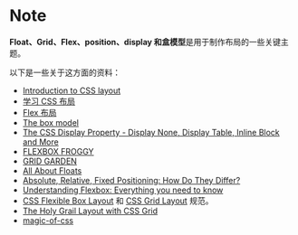 # Note

**Float、Grid、Flex、position、display 和盒模型**是用于制作布局的一些关键主题。

以下是一些关于这方面的资料：

- [Introduction to CSS layout](https://developer.mozilla.org/en-US/docs/Learn/CSS/CSS_layout/Introduction)
- [学习 CSS 布局](https://zh.learnlayout.com/)
- [Flex 布局](https://github.com/lio-zero/blog/blob/main/CSS/Flex%20%E5%B8%83%E5%B1%80.md)
- [The box model](https://developer.mozilla.org/en-US/docs/Learn/CSS/Building_blocks/The_box_model)
- [The CSS Display Property - Display None, Display Table, Inline Block and More](https://www.freecodecamp.org/news/the-css-display-property-display-none-display-table-inline-block-and-more/)
- [FLEXBOX FROGGY](https://flexboxfroggy.com/)
- [GRID GARDEN](https://cssgridgarden.com/)
- [All About Floats](https://css-tricks.com/all-about-floats/)
- [Absolute, Relative, Fixed Positioning: How Do They Differ?](https://css-tricks.com/absolute-relative-fixed-positioining-how-do-they-differ/)
- [Understanding Flexbox: Everything you need to know](https://www.freecodecamp.org/news/understanding-flexbox-everything-you-need-to-know-b4013d4dc9af#.pr6cltk9j)
- [CSS Flexible Box Layout](https://www.w3.org/TR/css-flexbox-1/) 和 [CSS Grid Layout](https://www.w3.org/TR/css-grid-1/) 规范。
- [The Holy Grail Layout with CSS Grid](https://bitsofco.de/holy-grail-layout-css-grid/)
- [magic-of-css](https://adamschwartz.co/magic-of-css/)
